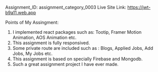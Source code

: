 Assignment_ID: assignment_category_0003
Live Site Link: https://jwt-b9a11.web.app

Points of My Assingment:
1. I implemented react packages such as: Tootip, Framer Motion Animation, AOS Animation etc.
2. This assignment is fully responsived.
3. Some private route are included such as : Blogs, Applied Jobs, Add Jobs, My Jobs etc.
4. This assignment is based on specially Firebase and Mongodb.
5. Such a great assignment project I have ever made.